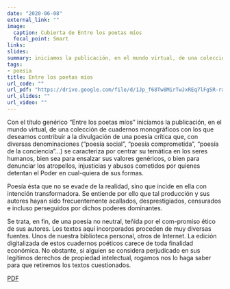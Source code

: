 ```yaml
---
date: "2020-06-08"
external_link: ""
image:
  caption: Cubierta de Entre los poetas míos
  focal_point: Smart
links: 
slides: 
summary: iniciamos la publicación, en el mundo virtual, de una colección de cuadernos monográficos con los que deseamos contribuir
tags:
- poesia
title: Entre los poetas míos
url_code: ""
url_pdf: "https://drive.google.com/file/d/1Jp_f68Tw8MirTwJxREq7lFgSR-rabzd8/view?usp=sharing"
url_slides: ""
url_video: ""
---
```


Con el título genérico “Entre los poetas míos” iniciamos la publicación, en el mundo virtual, de una colección de cuadernos monográficos con los que deseamos contribuir a la divulgación de una poesía crítica que, con diversas denominaciones (“poesía social”, “poesía comprometida”, “poesía de la conciencia”…) se caracteriza por centrar su temática en los seres humanos, bien sea para ensalzar sus valores genéricos, o bien para denunciar los atropellos, injusticias y abusos cometidos por quienes detentan el Poder en cual-quiera de sus formas.

Poesía ésta que no se evade de la realidad, sino que incide en ella con intención transformadora. Se entiende por ello que tal producción y sus autores hayan sido frecuentemente acallados, desprestigiados, censurados e incluso perseguidos por dichos poderes dominantes.

Se trata, en fin, de una poesía no neutral, teñida por el com-promiso ético de sus autores.
Los textos aquí incorporados proceden de muy diversas fuentes. Unos de nuestra biblioteca personal, otros de Internet.
La edición digitalizada de estos cuadernos poéticos carece de toda finalidad económica. No obstante, si alguien se considera perjudicado en sus legítimos derechos de propiedad intelectual, rogamos nos lo haga saber para que retiremos los textos cuestionados.


<div class="btn-links mb-3">
<a class="btn btn-outline-primary my-1 mr-1" href="https://drive.google.com/file/d/1Jp_f68Tw8MirTwJxREq7lFgSR-rabzd8/view?usp=sharing" target="_blank" rel="noopener">
  PDF
</a>
</div>